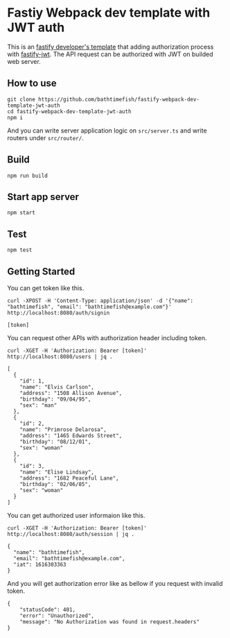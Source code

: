 # Fastiy Webpack dev template with JWT auth

This is an [fastify developer's template](https://github.com/bathtimefish/fastify-webpack-dev-template) that adding authorization process with [fastify-jwt](https://github.com/fastify/fastify-jwt). The API request can be authorized with JWT on builded web server.

## How to use

```
git clone https://github.com/bathtimefish/fastify-webpack-dev-template-jwt-auth
cd fastify-webpack-dev-template-jwt-auth
npm i
```

And you can write server application logic on `src/server.ts` and write routers under `src/router/`.

## Build

```
npm run build
```

## Start app server

```
npm start
```

## Test

```
npm test
```

## Getting Started

You can get token like this.

```
curl -XPOST -H 'Content-Type: application/json' -d '{"name": "bathtimefish", "email": "bathtimefish@example.com"}' http://localhost:8080/auth/signin

[token]
```

You can request other APIs with authorization header including token.

```
curl -XGET -H 'Authorization: Bearer [token]' http://localhost:8080/users | jq .

[
  {
    "id": 1,
    "name": "Elvis Carlson",
    "address": "1508 Allison Avenue",
    "birthday": "09/04/95",
    "sex": "man"
  },
  {
    "id": 2,
    "name": "Primrose Delarosa",
    "address": "1465 Edwards Street",
    "birthday": "08/12/01",
    "sex": "woman"
  },
  {
    "id": 3,
    "name": "Elise Lindsay",
    "address": "1682 Peaceful Lane",
    "birthday": "02/06/85",
    "sex": "woman"
  }
]

```

You can get authorized user informaion like this.

```
curl -XGET -H 'Authorization: Bearer [token]' http://localhost:8080/auth/session | jq .

{
  "name": "bathtimefish",
  "email": "bathtimefish@example.com",
  "iat": 1616303363
}
```

And you will get authorization error like as bellow if you request with invalid token.

```
{
    "statusCode": 401,
    "error": "Unauthorized",
    "message": "No Authorization was found in request.headers"
}
```